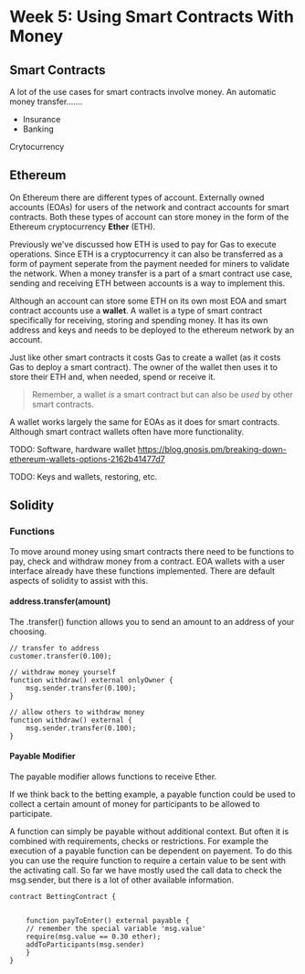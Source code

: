 # Week 5: Using Smart Contracts With Money

## Smart Contracts

A lot of the use cases for smart contracts involve money. An automatic money transfer.......

- Insurance
- Banking

Crytocurrency

## Ethereum

On Ethereum there are different types of account. Externally owned accounts (EOAs) for users of the network and contract accounts for smart contracts. Both these types of account can store money in the form of the Ethereum cryptocurrency **Ether** (ETH).

Previously we've discussed how ETH is used to pay for Gas to execute operations. Since ETH is a cryptocurrency it can also be transferred as a form of payment seperate from the payment needed for miners to validate the network. When a money transfer is a part of a smart contract use case, sending and receiving ETH between accounts is a way to implement this.

Although an account can store some ETH on its own most EOA and smart contract accounts use a **wallet**. A wallet is a type of smart contract specifically for receiving, storing and spending money. It has its own address and keys and needs to be deployed to the ethereum network by an account.

Just like other smart contracts it costs Gas to create a wallet (as it costs Gas to deploy a smart contract). The owner of the wallet then uses it to store their ETH and, when needed, spend or receive it.

> Remember, a wallet _is_ a smart contract but can also be _used_ by other smart contracts.

A wallet works largely the same for EOAs as it does for smart contracts. Although smart contract wallets often have more functionality.

TODO: Software, hardware wallet https://blog.gnosis.pm/breaking-down-ethereum-wallets-options-2162b41477d7

TODO: Keys and wallets, restoring, etc.

## Solidity

### Functions

To move around money using smart contracts there need to be functions to pay, check and withdraw money from a contract. EOA wallets with a user interface already have these functions implemented. There are default aspects of solidity to assist with this.

#### address.transfer(amount)

The .transfer() function allows you to send an amount to an address of your choosing.

```solidity
// transfer to address
customer.transfer(0.100);

// withdraw money yourself
function withdraw() external onlyOwner {
    msg.sender.transfer(0.100);
}

// allow others to withdraw money
function withdraw() external {
    msg.sender.transfer(0.100);
}
```

#### Payable Modifier

The payable modifier allows functions to receive Ether.

If we think back to the betting example, a payable function could be used to collect a certain amount of money for participants to be allowed to participate.

A function can simply be payable without additional context. But often it is combined with requirements, checks or restrictions. For example the execution of a payable function can be dependent on payement. To do this you can use the require function to require a certain value to be sent with the activating call. So far we have mostly used the call data to check the msg.sender, but there is a lot of other available information.

```solidity
contract BettingContract {


    function payToEnter() external payable {
    // remember the special variable 'msg.value'
    require(msg.value == 0.30 ether);
    addToParticipants(msg.sender)
    }
}
```

